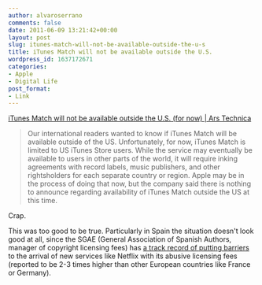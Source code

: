 ```yaml
---
author: alvaroserrano
comments: false
date: 2011-06-09 13:21:42+00:00
layout: post
slug: itunes-match-will-not-be-available-outside-the-u-s
title: iTunes Match will not be available outside the U.S.
wordpress_id: 1637172671
categories:
- Apple
- Digital Life
post_format:
- Link
---
```


[iTunes Match will not be available outside the U.S. (for now) | Ars Technica](http://arstechnica.com/apple/news/2011/06/what-you-need-to-know-about-itunes-match-your-questions-answered.ars)


<blockquote>Our international readers wanted to know if iTunes Match will be available outside of the US. Unfortunately, for now, iTunes Match is limited to US iTunes Store users. While the service may eventually be available to users in other parts of the world, it will require inking agreements with record labels, music publishers, and other rightsholders for each separate country or region. Apple may be in the process of doing that now, but the company said there is nothing to announce regarding availability of iTunes Match outside the US at this time.</blockquote>


Crap.

This was too good to be true. Particularly in Spain the situation doesn't look good at all, since the SGAE (General Association of Spanish Authors, manager of copyright licensing fees) has [a track record of putting barriers](http://www.europapress.es/portaltic/internet/noticia-netflix-duda-espana-culpa-pirateria-abusivos-derechos-20110124103130.html) to the arrival of new services like Netflix with its abusive licensing fees (reported to be 2-3 times higher than other European countries like France or Germany).

